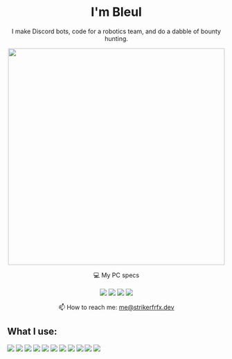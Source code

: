 <h1 align='center'>
  I'm Bleul

</h1>

<p align='center'>
  I make Discord bots, code for a robotics team, and do a dabble of bounty hunting. 
</p>

<p align='center'>
  
</p>

<p align='center'>
  <a href="#"><img src="https://github-readme-stats.vercel.app/api?username=bleul&show_icons=true&count_private=true&hide_border=true&bg_color=38579F&title_color=D76C94&text_color=FFFFFF" width="500"></a>
</p>

<p align='center'>
  💻 My PC specs<br/><br/>
  <img src="https://img.shields.io/badge/windows-%230078D6.svg?&style=for-the-badge&logo=windows&logoColor=white" />
  <img src="https://img.shields.io/badge/intel-Core%20i9--9900k-%230071C5.svg?&style=for-the-badge&logo=intel&logoColor=white" />
  <img src="https://img.shields.io/badge/RAM-64GB-%23FFB900.svg?&style=for-the-badge&logoColor=white" />
  <img src="https://img.shields.io/badge/nvidia-Geforce%20RTX%33060ti-%2376B900.svg?&style=for-the-badge&logo=nvidia&logoColor=white" />
 </p>

<!-- <details align='center'>
  <summary>:zap: My PC specs</summary>
</details>-->

<p align='center'>
  📫 How to reach me: <a href='mailto:me@strikerfrfx.dev'>me@strikerfrfx.dev</a>
</p>

## What I use:
<img src="https://img.shields.io/badge/typescript%20-%233178C6.svg?&style=for-the-badge&logo=typescript&logoColor=white"/> <img src="https://img.shields.io/badge/javascript%20-%23323330.svg?&style=for-the-badge&logo=javascript&logoColor=%23F7DF1E"/> <img src="https://img.shields.io/badge/node.js%20-%2343853D.svg?&style=for-the-badge&logo=node.js&logoColor=white"/> <img src="https://img.shields.io/badge/python%203%20-%23417FB0.svg?&style=for-the-badge&logo=python&logoColor=white"/> <img src="https://img.shields.io/badge/html5%20-%23E34F26.svg?&style=for-the-badge&logo=html5&logoColor=white"/> <img src="https://img.shields.io/badge/css3%20-%231572B6.svg?&style=for-the-badge&logo=css3&logoColor=white"/> <img src="https://img.shields.io/badge/markdown-%23000000.svg?&style=for-the-badge&logo=markdown&logoColor=white"/> <img src="https://img.shields.io/badge/-ESLint-4B32C3?style=for-the-badge&logo=eslint&logoColor=white"/> <img src="https://img.shields.io/badge/-Visual%20Studio%20Code-007ACC?style=for-the-badge&logo=visual-studio-code&logoColor=white"/> <img src="https://img.shields.io/badge/prettier-%23F7B93E.svg?&style=for-the-badge&logo=prettier&logoColor=white"/> <img src="https://img.shields.io/badge/-NPM-CB3837?style=for-the-badge&logo=npm&logoColor=white"/>
